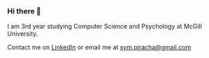 ### Hi there 👋

I am 3rd year studying Computer Science and Psychology at McGill University. 

Contact me on [LinkedIn](https://www.linkedin.com/in/SymPiracha/) or email me at sym.piracha@gmail.com

<!--
**SymPiracha/SymPiracha** is a ✨ _special_ ✨ repository because its `README.md` (this file) appears on your GitHub profile.

Here are some ideas to get you started:

- 🔭 I’m currently working on ...
- 🌱 I’m currently learning ...
- 👯 I’m looking to collaborate on ...
- 🤔 I’m looking for help with ...
- 💬 Ask me about ...
- 📫 How to reach me: 
- 😄 Pronouns: ...
- ⚡ Fun fact: ...
-->
